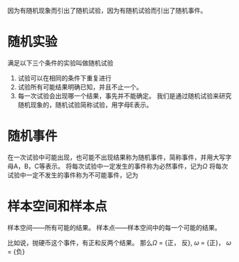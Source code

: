 
因为有随机现象而引出了随机试验，因为有随机试验而引出了随机事件。


# 随机实验
满足以下三个条件的实验叫做随机试验
1. 试验可以在相同的条件下重复进行
2. 试验所有可能结果明确已知，并且不止一个。
3. 每一次试验会出现哪一个结果，事先并不能确定。
我们是通过随机试验来研究随机现象的，随机试验简称试验，用字母E表示。

# 随机事件
在一次试验中可能出现，也可能不出现结果称为随机事件，简称事件，并用大写字母A，B，C等表示。
将每次试验中一定发生的事件称为必然事件，记为$\Omega$
将每次试验中一定不发生的事件称为不可能事件，记为

# 样本空间和样本点
样本空间——所有可能的结果。
样本点——样本空间中的每一个可能的结果。

比如说，抛硬币这个事件，有正和反两个结果。
那么$\Omega$ = {正， 反}, $\omega$ = {正}， $\omega$ = {负}



